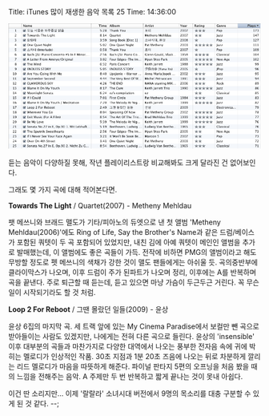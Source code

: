 Title: iTunes 많이 재생한 음악 목록 25
Time: 14:36:00

![](Screen_shot_2010-08-30_at_2.11.38_PM.png)

듣는 음악이 다양하질 못해, 작년 플레이리스트랑 비교해봐도 크게 달라진 건 없어보인다.

그래도 몇 가지 곡에 대해 적어본다면.

  

  

**Towards The Light** / Quartet(2007) - Metheny Mehldau

팻 메쓰니와 브래드 맬도가 기타/피아노의 듀엣으로 낸 첫 앨범 'Metheny Mehldau(2006)'에도 Ring of Life, Say
the Brother's Name과 같은 드럼/베이스가 포함된 쿼텟이 두 곡 포함되어 있었지만, 내친 김에 아예 쿼텟이 메인인 앨범을 추가로
발매했는데, 이 앨범에도 좋은 곡들이 가득. 전작에 비하면 PMG의 앨범이라고 해도 무방할 정도로 펫 메쓰니의 색채가 강한 것이 맬도
팬들에게는 아쉬울 듯. 곡의중반부에 클라이막스가 나오며, 이후 드럼이 주가 된파트가 나오며 정리, 이후에는 A를 반복하며 곡을 끝낸다. 주로
퇴근할 때 듣는데, 듣고 있으면 마냥 가슴이 두근두근 거린다. 꼭 무슨 일이 시작되기라도 할 것 처럼.

  

  

**Loop 2 For Reboot** / 그땐 몰랐던 일들(2009) - 윤상

윤상 6집의 마지막 곡. 세 트랙 앞에 있는 My Cinema Paradise에서 보컬만 뺀 곡으로 받아들이는 사람도 있겠지만, 나에게는
전혀 다른 곡으로 들린다. 윤상의 'insensible' 이후 대부분의 곡들과 마찬가지로 다양한 대역에서 나오는 풍부한 전자음 속에 귀에
박히는 멜로디가 인상적인 작품. 30초 지점과 1분 20초 즈음에 나오는 뒤로 차분하게 깔리는 리드 멜로디가 마음을 따뜻하게 해준다. 파이널
판타지 5편의 오프닝을 처음 봤을 때의 느낌을 전해주는 음악. A 주제만 두 번 반복하고 짧게 끝나는 것이 못내 아쉽다.

  

  

  

이건 딴 소리지만... 이제 '랄랄라' 소녀시대 버전에서 9명의 목소리를 대충 구분할 수 있게 된 것 같다. --;

